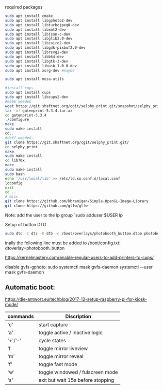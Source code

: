 required packages 

```bash
sudo apt install cmake
sudo apt install libgphoto2-dev
sudo apt install libturbojpeg0-dev 
sudo apt install libxml2-dev 
sudo apt install libjson-c-dev 
sudo apt install libglib2.0-dev
sudo apt install libcairo2-dev 
sudo apt install libgdk-pixbuf2.0-dev 
sudo apt install librsvg2-dev 
sudo apt install libb64-dev 
sudo apt install libgtk-3-dev
sudo apt install libusb-1.0-0-dev
sudo apt install xorg-dev #maybe

sudo apt install mesa-utils

#install cups
sudo apt install cups
sudo apt install libcups2-dev
#mabe needed
wget https://git.shaftnet.org/cgit/selphy_print.git/snapshot/selphy_print-gutenprint_5.3.4.tar.gz
tar -xf gutenprint-5.3.4.tar.xz
cd gutenprint-5.3.4
./configure
make
sudo make install
cd..
#deff needed
git clone https://git.shaftnet.org/cgit/selphy_print.git/
cd selphy_print
make
sudo make install
cd lib70x
make
sudo make install
sudo bash
echo '/usr/local/lib' >> /etc/ld.so.conf.d/local.conf
ldconfig
exit
cd ..
# misc
git clone https://github.com/kbranigan/Simple-OpenGL-Image-Library
git clone https://github.com/glfw/glfw
```

Note:
add the user to the lp group
`sudo adduser $USER lp

Setup of button DTO 

```bash
sudo dtc -I dts -O dtb -o /boot/overlays/photobooth_button.dtbo photobooth_button.dts
```
inally the following line must be added to /boot/config.txt:
dtoverlay=photobooth_button

https://kernelmastery.com/enable-regular-users-to-add-printers-to-cups/

disable gvfs-gphoto:
sudo systemctl mask gvfs-daemon
systemctl --user mask gvfs-daemon

Automatic boot:
---------------
https://die-antwort.eu/techblog/2017-12-setup-raspberry-pi-for-kiosk-mode/







commands | Discription
---------|---------------------------------
'c'      | start capture
'a'      | toggle active / inactive logic
'+'/'-'  | cycle states
'l'      | toggle mirror liveview
'm'      | toggle mirror reveal
'f'      | toggle fast mode
'w'      | toggle windowed / fulscreen mode
's'      | exit but wait 15s before stopping